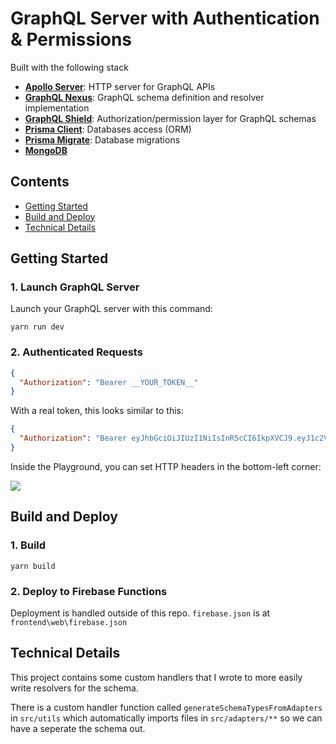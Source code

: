 # GraphQL Server with Authentication & Permissions

Built with the following stack

- [**Apollo Server**](https://github.com/apollographql/apollo-server): HTTP server for GraphQL APIs   
- [**GraphQL Nexus**](https://nexusjs.org/docs/): GraphQL schema definition and resolver implementation 
- [**GraphQL Shield**](https://github.com/maticzav/graphql-shield): Authorization/permission layer for GraphQL schemas
- [**Prisma Client**](https://www.prisma.io/docs/concepts/components/prisma-client): Databases access (ORM)                  
- [**Prisma Migrate**](https://www.prisma.io/docs/concepts/components/prisma-migrate): Database migrations               
- [**MongoDB**](https://www.mongodb.com/)

## Contents

- [Getting Started](#getting-started)
- [Build and Deploy](#build-and-deploy)
- [Technical Details](#technical-details)

## Getting Started

### 1. Launch GraphQL Server

Launch your GraphQL server with this command:

```
yarn run dev
```

### 2. Authenticated Requests

```json
{
  "Authorization": "Bearer __YOUR_TOKEN__"
}
```

With a real token, this looks similar to this:

```json
{
  "Authorization": "Bearer eyJhbGciOiJIUzI1NiIsInR5cCI6IkpXVCJ9.eyJ1c2VySWQiOiJjanAydHJyczFmczE1MGEwM3kxaWl6c285IiwiaWF0IjoxNTQzNTA5NjY1fQ.Vx6ad6DuXA0FSQVyaIngOHYVzjKwbwq45flQslnqX04"
}
```

Inside the Playground, you can set HTTP headers in the bottom-left corner:

![](https://imgur.com/ToRcCTj.png)

## Build and Deploy

### 1. Build
```
yarn build
```

### 2. Deploy to Firebase Functions
Deployment is handled outside of this repo. `firebase.json` is at `frontend\web\firebase.json`

## Technical Details

This project contains some custom handlers that I wrote to more easily write resolvers for the schema.

There is a custom handler function called `generateSchemaTypesFromAdapters` in `src/utils` 
which automatically imports files in `src/adapters/**` so we can have a seperate the schema out.
